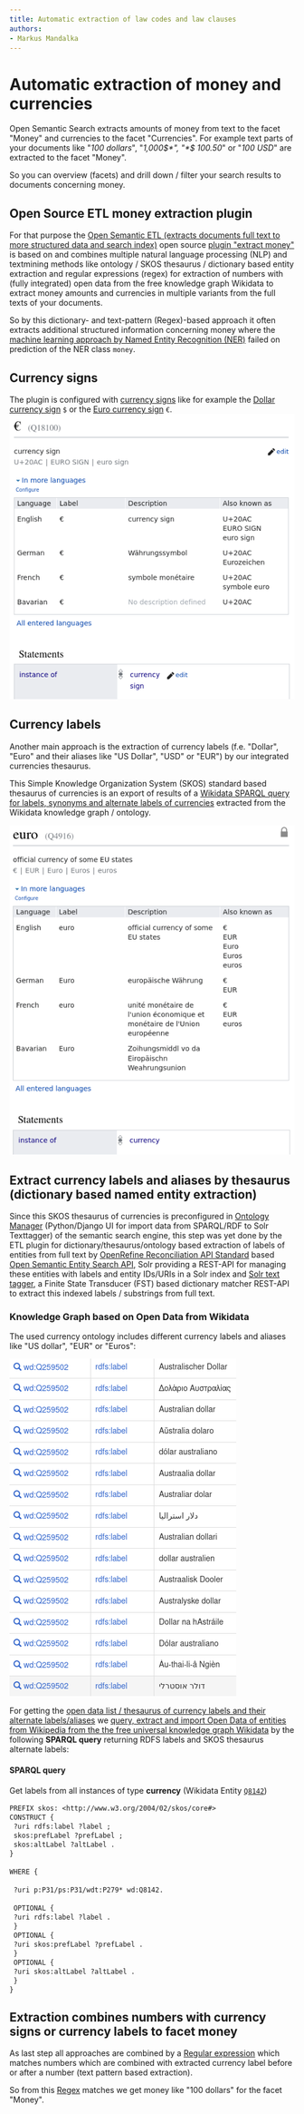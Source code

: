 ```yaml
---
title: Automatic extraction of law codes and law clauses
authors:
- Markus Mandalka
---
```


# Automatic extraction of money and currencies

Open Semantic Search extracts amounts of money from text to the facet "Money" and currencies to the facet "Currencies".
For example text parts of your documents like "*100 dollars*", "*1,000$*", "*$ 100.50*" or "*100 USD*" are extracted to the facet "Money".

So you can overview (facets) and drill down / filter your search results to documents concerning money.


## Open Source ETL money extraction plugin

For that purpose the [Open Semantic ETL (extracts documents full text to more structured data and search index)](https://github.com/opensemanticsearch/open-semantic-etl) open source [plugin "extract money"](https://github.com/opensemanticsearch/open-semantic-etl/blob/master/src/opensemanticetl/enhance_extract_money.py) is based on and combines multiple natural language processing (NLP) and textmining methods like ontology / SKOS thesaurus / dictionary based entity extraction and regular expressions (regex) for extraction of numbers with (fully integrated) open data from the free knowledge graph Wikidata to extract money amounts and currencies in multiple variants from the full texts of your documents.

So by this dictionary- and text-pattern (Regex)-based approach it often extracts additional structured information concerning money where the [machine learning approach by Named Entity Recognition (NER)](../../datamanagement/named_entity_recognition/README.md) failed on prediction of the NER class <code>money</code>.


## Currency signs

The plugin is configured with [currency signs](https://www.wikidata.org/wiki/Q308229) like for example the [Dollar currency sign](https://www.wikidata.org/wiki/Q11110) <code>$</code> or the [Euro currency sign](https://www.wikidata.org/wiki/Q18100) <code>€</code>.
![](currency-sign-euro.png)

## Currency labels

Another main approach is the extraction of currency labels (f.e. "Dollar", "Euro" and their aliases like "US Dollar", "USD" or "EUR") by our integrated currencies thesaurus.

This Simple Knowledge Organization System (SKOS) standard based thesaurus of currencies is an export of results of a [Wikidata SPARQL query for labels, synonyms and alternate labels of currencies](#sparql-query) extracted from the Wikidata knowledge graph / ontology.

![](currency-euro.png)


## Extract currency labels and aliases by thesaurus (dictionary based named entity extraction)

Since this SKOS thesaurus of currencies is preconfigured in [Ontology Manager](../../datamanagement/ontologies) (Python/Django UI for import data from SPARQL/RDF to Solr Texttagger) of the semantic search engine, this step was yet done by the ETL plugin for dictionary/thesaurus/ontology based extraction of labels of entities from full text by [OpenRefine Reconciliation API Standard](https://reconciliation-api.github.io/specs/0.1/) based [Open Semantic Entity Search API](https://github.com/opensemanticsearch/open-semantic-entity-search-api), Solr providing a REST-API for managing these entities with labels and entity IDs/URIs in a Solr index and [Solr text tagger](https://lucene.apache.org/solr/guide/8_0/the-tagger-handler.html), a Finite State Transducer (FST) based dictionary matcher REST-API to extract this indexed labels / substrings from full text.


### Knowledge Graph based on Open Data from Wikidata

The used currency ontology includes different currency labels and aliases like "US dollar", "EUR" or "Euros":

![](currency-labels.png)

For getting the [open data list / thesaurus of currency labels and their alternate labels/aliases](https://github.com/opensemanticsearch/open-semantic-search-apps/blob/master/var/opensemanticsearch/media/ontologies/currencies.rdf) we [query, extract and import Open Data of entities from Wikipedia from the the free universal knowledge graph Wikidata](../../datamanagement/opendata/wikidata) by the following **SPARQL query** returning RDFS labels and SKOS thesaurus alternate labels:



#### SPARQL query

Get labels from all instances of type **currency** (Wikidata Entity [`Q8142`](https://www.wikidata.org/wiki/Q8142))

```
PREFIX skos: <http://www.w3.org/2004/02/skos/core#>
CONSTRUCT {
 ?uri rdfs:label ?label ;
 skos:prefLabel ?prefLabel ;
 skos:altLabel ?altLabel .
}

WHERE {

 ?uri p:P31/ps:P31/wdt:P279* wd:Q8142.

 OPTIONAL {
 ?uri rdfs:label ?label .
 }
 OPTIONAL {
 ?uri skos:prefLabel ?prefLabel .
 }
 OPTIONAL {
 ?uri skos:altLabel ?altLabel .
 }
}
```


## Extraction combines numbers with currency signs or currency labels to facet money

As last step all approaches are combined by a [Regular expression](https://en.wikipedia.org/wiki/Regular_expression)
which matches numbers which are combined with extracted currency label before or after a number (text pattern based extraction).

So from this [Regex](https://docs.python.org/3/library/re.html) matches we get money like "100 dollars" for the facet "Money".
